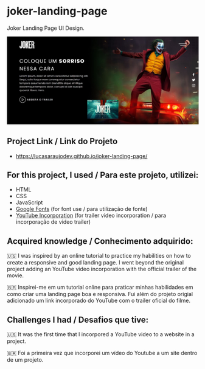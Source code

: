 # joker-landing-page
 Joker Landing Page UI Design.
 
 
![Project Print](/print.jpg)
 

## Project Link / Link do Projeto
 * https://lucasaraujodev.github.io/joker-landing-page/
 

## For this project, I used / Para este projeto, utilizei:
 * HTML
 * CSS
 * JavaScript
 * [Google Fonts](https://fonts.google.com/) (for font use / para utilização de fonte)
 * [YouTube Incorporation](https://www.youtube.com/watch?v=ntSvI2qaRxU&t=1s) (for trailer video incorporation / para incorporação de vídeo trailer)


## Acquired knowledge / Conhecimento adquirido:
 🇺🇸 I was inspired by an online tutorial to practice my habilities on how to create a responsive and good landing page. I went beyond the original project adding an YouTube video incorporation with the official trailer of the movie.
 
 
 🇧🇷 Inspirei-me em um tutorial online para praticar minhas habilidades em como criar uma landing page boa e responsiva. Fui além do projeto origial adicionado um link incorporado do YouTube com o trailer oficial do filme.


## Challenges I had / Desafios que tive:
🇺🇸 It was the first time that I incorpored a YouTube video to a website in a project. 


🇧🇷 Foi a primeira vez que incorporei um vídeo do Youtube a um site dentro de um projeto.
